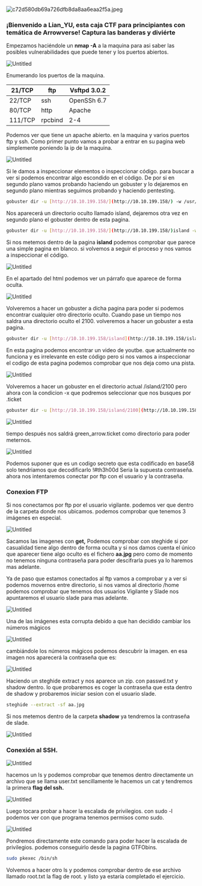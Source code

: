 

![c72d580db69a726dfb8da8aa6eaa2f5a.jpeg](Lian_yu%2064a8bf10e4c445c2a55959ccb23559fc/c72d580db69a726dfb8da8aa6eaa2f5a.jpeg)

### **¡Bienvenido a Lian_YU, esta caja CTF para principiantes con temática de Arrowverse! Captura las banderas y diviérte**

Empezamos haciéndole un **nmap -A** a la maquina para asi saber las posibles vulnerabilidades que puede tener y los puertos abiertos.

![Untitled](/assets/img/Lian_yu%2064a8bf10e4c445c2a55959ccb23559fc/Untitled.png)

Enumerando los puertos de la maquina.

| 21/TCP | ftp | Vsftpd 3.0.2 |
| --- | --- | --- |
| 22/TCP | ssh | OpenSSh 6.7 |
| 80/TCP | http | Apache |
| 111/TCP | rpcbind | 2-4 |

Podemos ver que tiene un apache abierto. en la maquina y varios puertos ftp y ssh. Como primer punto vamos a probar a entrar en su pagina web simplemente poniendo la ip de la maquina.

![Untitled](/assets/img/Lian_yu%2064a8bf10e4c445c2a55959ccb23559fc/Untitled%201.png)

Si le damos a inspeccionar elementos o inspeccionar código. para buscar a ver si podemos encontrar algo escondido en el código. De por si en segundo plano vamos probando haciendo un gobuster y lo dejaremos en segundo plano mientras seguimos probando y haciendo pentesting.

```bash
gobuster dir -u [http://10.10.199.158/](http://10.10.199.158/) -w /usr/share/wordlists/dirbuster/directory-list-2.3-medium.txt
```

Nos aparecerá un directorio oculto llamado island, dejaremos otra vez en segundo plano el gobuster dentro de esta pagina.

```bash
gobuster dir -u [http://10.10.199.158/](http://10.10.199.158/)island -w /usr/share/wordlists/dirbuster/directory-list-2.3-medium.txt
```

Si nos metemos dentro de la pagina ************island************ podemos comprobar que parece una simple pagina en blanco. si volvemos a seguir el proceso y nos vamos a inspeccionar el código.

![Untitled](/assets/img/Lian_yu%2064a8bf10e4c445c2a55959ccb23559fc/Untitled%202.png)

En el apartado del html podemos ver un párrafo que aparece de forma oculta.

![Untitled](/assets/img/Lian_yu%2064a8bf10e4c445c2a55959ccb23559fc/Untitled%203.png)

Volveremos a hacer un gobuster a dicha pagina para poder si podemos encontrar cualquier otro directorio oculto. Cuando pase un tiempo nos saldra una directorio oculto el 2100. volveremos a hacer un gobuster a esta pagina.

```bash
gobuster dir -u [http://10.10.199.158/island](http://10.10.199.158/island)/2100 -w /usr/share/wordlists/dirbuster/directory-list-2.3-medium.txt
```

En esta pagina podemos encontrar un video de youtbe. que actualmente no funciona y es irrelevante en este código pero si nos vamos a inspeccionar el codigo de esta pagina podemos comprobar que nos deja como una pista.

![Untitled](/assets/img/Lian_yu%2064a8bf10e4c445c2a55959ccb23559fc/Untitled%204.png)

Volveremos a hacer un gobuster en el directorio actual /island/2100 pero ahora con la condicion -x que podremos seleccionar que nos busques por .ticket

```bash
gobuster dir -u [http://10.10.199.158/island/2100](http://10.10.199.158/island/2100) -w /usr/share/wordlists/dirbuster/directory-list-2.3-medium.txt -x .ticket
```

![Untitled](/assets/img/Lian_yu%2064a8bf10e4c445c2a55959ccb23559fc/Untitled%205.png)

tiempo después nos saldrá green_arrow.ticket como directorio para poder meternos.

![Untitled](/assets/img/Lian_yu%2064a8bf10e4c445c2a55959ccb23559fc/Untitled%206.png)

Podemos suponer que es un codigo secreto que esta codificado en base58 solo tendriamos que decodificarlo !#th3h00d Seria la supuesta contraseña. ahora nos intentaremos conectar por ftp con el usuario y la contraseña.

### Conexion FTP

Si nos conectamos por ftp por el usuario vigilante. podemos ver que dentro de la carpeta donde nos ubicamos. podemos comprobar que tenemos 3 imágenes en especial. 

![Untitled](/assets/img/Lian_yu%2064a8bf10e4c445c2a55959ccb23559fc/Untitled%207.png)

Sacamos las imagenes con ********get,******** Podemos comprobar con steghide si por casualidad tiene algo dentro de forma oculta y si nos damos cuenta el único que aparecer tiene algo oculto es el fichero ********aa.jpg******** pero como de momento no tenemos ninguna contraseña para poder descifrarla pues ya lo haremos mas adelante.

Ya de paso que estamos conectados al ftp vamos a comprobar y a ver si podemos movernos entre directorio, si nos vamos al directorio /home podemos comprobar que tenemos dos usuarios Vigilante y Slade nos apuntaremos el usuario slade para mas adelante.

![Untitled](/assets/img/Lian_yu%2064a8bf10e4c445c2a55959ccb23559fc/Untitled%208.png)

Una de las imágenes esta corrupta debido a que han decidido cambiar los números mágicos 

![Untitled](/assets/img/Lian_yu%2064a8bf10e4c445c2a55959ccb23559fc/Untitled%209.png)

cambiándole los números mágicos podemos descubrir la imagen. en esa imagen nos aparecerá la contraseña que es:

![Untitled](/assets/img/Lian_yu%2064a8bf10e4c445c2a55959ccb23559fc/Untitled%2010.png)

Haciendo un steghide extract y nos aparece un zip. con passwd.txt y shadow dentro. lo que probaremos es coger la contraseña que esta dentro de shadow y probaremos iniciar sesion con el usuario slade. 

```bash
steghide --extract -sf aa.jpg
```

Si nos metemos dentro de la carpeta **shadow** ya tendremos la contraseña de slade. 

![Untitled](/assets/img/Lian_yu%2064a8bf10e4c445c2a55959ccb23559fc/Untitled%2011.png)

### Conexión al SSH.

![Untitled](/assets/img/Lian_yu%2064a8bf10e4c445c2a55959ccb23559fc/Untitled%2012.png)

hacemos un ls y podemos comprobar que tenemos dentro directamente un archivo que se llama user.txt sencillamente le hacemos un cat y tendremos la primera **flag del ssh.**

![Untitled](/assets/img/Lian_yu%2064a8bf10e4c445c2a55959ccb23559fc/Untitled%2013.png)

Luego tocara probar a hacer la escalada de privilegios. con sudo -l podemos ver con que programa tenemos permisos como sudo.

![Untitled](/assets/img/Lian_yu%2064a8bf10e4c445c2a55959ccb23559fc/Untitled%2014.png)

Pondremos directamente este comando para poder hacer la escalada de privilegios. podemos conseguirlo desde la pagina GTFObins.

```bash
sudo pkexec /bin/sh
```

Volvemos a hacer otro ls y podemos comprobar dentro de ese archivo llamado root.txt la flag de root. y listo ya estaría completado el ejercicio.